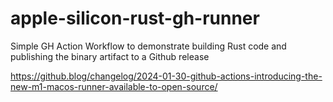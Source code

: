 # apple-silicon-rust-gh-runner
Simple GH Action Workflow to demonstrate building Rust code and publishing the binary artifact to a Github release

https://github.blog/changelog/2024-01-30-github-actions-introducing-the-new-m1-macos-runner-available-to-open-source/
